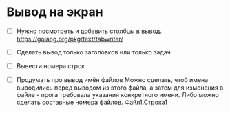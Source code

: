 
# Вывод на экран

 - [ ] Нужно посмотреть и добавить столбцы в вывод.
https://golang.org/pkg/text/tabwriter/

 - [ ] Сделать вывод только заголовков или только задач
 - [ ] Вывести номера строк
 - [ ] Продумать про вывод имён файлов
        Можно сделать, чтоб имена выводились перед выводом из этого файла, а затем для изменения в файле - прога требовала указания конкретного имени.
        Либо можно сделать составные номера файлов. Файл1.Строка1

